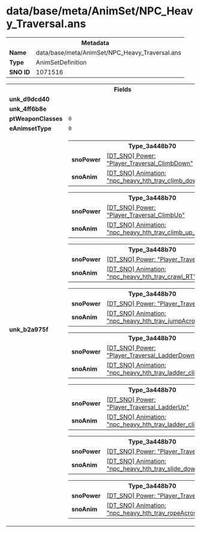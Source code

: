 <h1>data/base/meta/AnimSet/NPC_Heavy_Traversal.ans</h1><table><tr><th colspan="100%">Metadata</th></tr><tr><td><b>Name</b></td><td>data/base/meta/AnimSet/NPC_Heavy_Traversal.ans</td></tr><tr><td><b>Type</b></td><td>AnimSetDefinition</td></tr><tr><td><b>SNO ID</b></td><td>1071516</td></tr></table>

<table><tr><th colspan="100%">Fields</th></tr><tr><td><b>unk_d9dcd40</b></td><td></td></tr><tr><td><b>unk_4ff6b8e</b></td><td></td></tr><tr><td><b>ptWeaponClasses</b></td><td><code>0</code>
</td></tr><tr><td><b>eAnimsetType</b></td><td><code>0</code></td></tr><tr><td><b>unk_b2a975f</b></td><td><table><tr><th colspan="100%">Type_3a448b70</th></tr><tr><td><b>snoPower</b></td><td><a href="..\Power\Player_Traversal_ClimbDown.pow.md">[DT_SNO] Power: "Player_Traversal_ClimbDown"</a></td></tr><tr><td><b>snoAnim</b></td><td><a href="..\Anim\npc_heavy_hth_trav_climb_down_RT.ani.md">[DT_SNO] Animation: "npc_heavy_hth_trav_climb_down_RT"</a></td></tr></table>


<table><tr><th colspan="100%">Type_3a448b70</th></tr><tr><td><b>snoPower</b></td><td><a href="..\Power\Player_Traversal_ClimbUp.pow.md">[DT_SNO] Power: "Player_Traversal_ClimbUp"</a></td></tr><tr><td><b>snoAnim</b></td><td><a href="..\Anim\npc_heavy_hth_trav_climb_up_RT.ani.md">[DT_SNO] Animation: "npc_heavy_hth_trav_climb_up_RT"</a></td></tr></table>


<table><tr><th colspan="100%">Type_3a448b70</th></tr><tr><td><b>snoPower</b></td><td><a href="..\Power\Player_Traversal_Crawl.pow.md">[DT_SNO] Power: "Player_Traversal_Crawl"</a></td></tr><tr><td><b>snoAnim</b></td><td><a href="..\Anim\npc_heavy_hth_trav_crawl_RT.ani.md">[DT_SNO] Animation: "npc_heavy_hth_trav_crawl_RT"</a></td></tr></table>


<table><tr><th colspan="100%">Type_3a448b70</th></tr><tr><td><b>snoPower</b></td><td><a href="..\Power\Player_Traversal_Jump.pow.md">[DT_SNO] Power: "Player_Traversal_Jump"</a></td></tr><tr><td><b>snoAnim</b></td><td><a href="..\Anim\npc_heavy_hth_trav_jumpAcross_RT.ani.md">[DT_SNO] Animation: "npc_heavy_hth_trav_jumpAcross_RT"</a></td></tr></table>


<table><tr><th colspan="100%">Type_3a448b70</th></tr><tr><td><b>snoPower</b></td><td><a href="..\Power\Player_Traversal_LadderDown.pow.md">[DT_SNO] Power: "Player_Traversal_LadderDown"</a></td></tr><tr><td><b>snoAnim</b></td><td><a href="..\Anim\npc_heavy_hth_trav_ladder_climbDown_RT.ani.md">[DT_SNO] Animation: "npc_heavy_hth_trav_ladder_climbDown_RT"</a></td></tr></table>


<table><tr><th colspan="100%">Type_3a448b70</th></tr><tr><td><b>snoPower</b></td><td><a href="..\Power\Player_Traversal_LadderUp.pow.md">[DT_SNO] Power: "Player_Traversal_LadderUp"</a></td></tr><tr><td><b>snoAnim</b></td><td><a href="..\Anim\npc_heavy_hth_trav_ladder_climbUp_RT.ani.md">[DT_SNO] Animation: "npc_heavy_hth_trav_ladder_climbUp_RT"</a></td></tr></table>


<table><tr><th colspan="100%">Type_3a448b70</th></tr><tr><td><b>snoPower</b></td><td><a href="..\Power\Player_Traversal_Slide.pow.md">[DT_SNO] Power: "Player_Traversal_Slide"</a></td></tr><tr><td><b>snoAnim</b></td><td><a href="..\Anim\npc_heavy_hth_trav_slide_down_RT.ani.md">[DT_SNO] Animation: "npc_heavy_hth_trav_slide_down_RT"</a></td></tr></table>


<table><tr><th colspan="100%">Type_3a448b70</th></tr><tr><td><b>snoPower</b></td><td><a href="..\Power\Player_Traversal_Zipline.pow.md">[DT_SNO] Power: "Player_Traversal_Zipline"</a></td></tr><tr><td><b>snoAnim</b></td><td><a href="..\Anim\npc_heavy_hth_trav_ropeAcross_RT.ani.md">[DT_SNO] Animation: "npc_heavy_hth_trav_ropeAcross_RT"</a></td></tr></table>


</td></tr></table>


